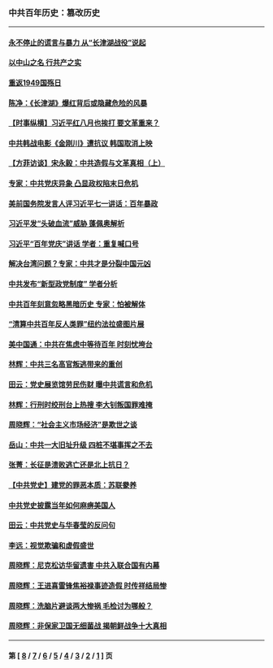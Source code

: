 ### 中共百年历史：篡改历史
---
#### [永不停止的谎言与暴力 从“长津湖战役”说起](../../pages/nf1176115/n13494094.md?04210430) 
#### [以中山之名 行共产之实](../../pages/nf1176115/n13346437.md?04210430) 
#### [重返1949国殇日](../../pages/nf1176115/n13346372.md?04210430) 
#### [陈净：《长津湖》爆红背后或隐藏危险的风暴](../../pages/nf1176115/n13314364.md?04210430) 
#### [【时事纵横】习近平红八月也挨打 要文革重来？](../../pages/nf1176115/n13231393.md?04210430) 
#### [中共韩战电影《金刚川》遭抗议 韩国取消上映](../../pages/nf1176115/n13219114.md?04210430) 
#### [【方菲访谈】宋永毅：中共造假与文革真相（上）](../../pages/nf1176115/n13200760.md?04210430) 
#### [专家：中共党庆异象 凸显政权陷末日危机](../../pages/nf1176115/n13067084.md?04210430) 
#### [美前国务院发言人评习近平七一讲话：百年暴政](../../pages/nf1176115/n13066986.md?04210430) 
#### [习近平发“头破血流”威胁 蓬佩奥解析](../../pages/nf1176115/n13063604.md?04210430) 
#### [习近平“百年党庆”讲话 学者：重复喊口号](../../pages/nf1176115/n13061411.md?04210430) 
#### [解决台湾问题？专家：中共才是分裂中国元凶](../../pages/nf1176115/n13060811.md?04210430) 
#### [中共发布“新型政党制度” 学者分析](../../pages/nf1176115/n13056354.md?04210430) 
#### [中共百年刻意忽略黑暗历史 专家：怕被解体](../../pages/nf1176115/n13056056.md?04210430) 
#### [“清算中共百年反人类罪”纽约法拉盛图片展](../../pages/nf1176115/n13052220.md?04210430) 
#### [美中国通：中共在焦虑中等待百年 时刻忧垮台](../../pages/nf1176115/n13048820.md?04210430) 
#### [林辉：中共三名高官叛逃带来的重创](../../pages/nf1176115/n13035206.md?04210430) 
#### [田云：党史展览馆劳民伤财 曝中共谎言和危机](../../pages/nf1176115/n13033900.md?04210430) 
#### [林辉：行刑时绞刑台上热搜 李大钊叛国罪难掩](../../pages/nf1176115/n13031965.md?04210430) 
#### [周晓辉：“社会主义市场经济”是欺世之谈](../../pages/nf1176115/n13024090.md?04210430) 
#### [岳山：中共一大旧址升级 四桩不堪事挥之不去](../../pages/nf1176115/n13021697.md?04210430) 
#### [张菁：长征是溃败逃亡还是北上抗日？](../../pages/nf1176115/n13020585.md?04210430) 
#### [【中共党史】建党的罪恶本质：苏联豢养](../../pages/nf1176115/n13011888.md?04210430) 
#### [中共党史披露当年如何麻痹美国人](../../pages/nf1176115/n12966400.md?04210430) 
#### [田云：中共党史与华春莹的反问句](../../pages/nf1176115/n12765178.md?04210430) 
#### [李远：视觉欺骗和虚假盛世](../../pages/nf1176115/n12993376.md?04210430) 
#### [周晓辉：尼克松访华留遗害 中共入联合国有内幕](../../pages/nf1176115/n12991422.md?04210430) 
#### [周晓辉：王进喜雷锋焦裕禄事迹造假 时传祥结局惨](../../pages/nf1176115/n12985497.md?04210430) 
#### [周晓辉：洗脑片避谈两大惨祸 毛检讨为哪般？](../../pages/nf1176115/n12971285.md?04210430) 
#### [周晓辉：非保家卫国无细菌战 揭朝鲜战争十大真相](../../pages/nf1176115/n12954161.md?04210430) 

---
#### 第 [ [8](./8.md?04210430) / [7](./7.md?04210430) / [6](./6.md?04210430) / [5](./5.md?04210430) / [4](./4.md?04210430) / [3](./3.md?04210430) / [2](./2.md?04210430) / [1](./1.md?04210430) ] 页
